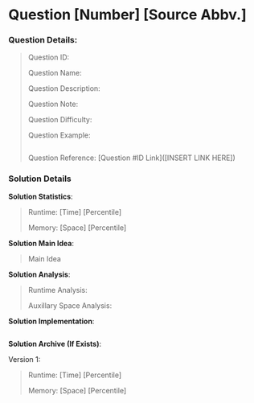 # Question [Number] [Source Abbv.]

### Question Details:
> Question ID:
> 
> Question Name:
> 
> Question Description:
> 
> Question Note:
> 
> Question Difficulty: 
> 
> Question Example:
> 
> ```
> ``` 
> Question Reference: [Question #ID Link]([INSERT LINK HERE])


### Solution Details
__Solution Statistics__:
> Runtime: [Time] [Percentile]
> 
> Memory: [Space] [Percentile]

__Solution Main Idea__:
> Main Idea

__Solution Analysis__:
> Runtime Analysis:
> 
> Auxillary Space Analysis:

__Solution Implementation__:

```python

```

__Solution Archive (If Exists)__:

Version 1:

> Runtime: [Time] [Percentile]
> 
> Memory: [Space] [Percentile]

```python

```